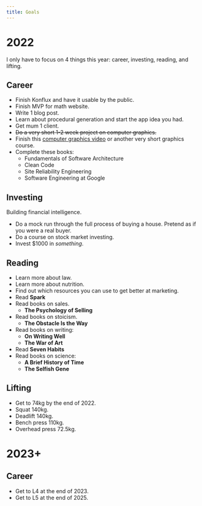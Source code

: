 ```yaml
---
title: Goals
---
```


# 2022
I only have to focus on 4 things this year: career, investing, reading, and lifting. 

## Career
- Finish Konflux and have it usable by the public.
- Finish MVP for math website.
- Write 1 blog post.
- Learn about procedural generation and start the app idea you had.
- Get mum 1 client.
- ~~Do a very short 1-2 week project on computer graphics.~~
- Finish this [computer graphics video](https://www.youtube.com/watch?v=45MIykWJ-C4&ab_channel=freeCodeCamp.org) or another very short graphics course.
- Complete these books:
    - Fundamentals of Software Architecture
    - Clean Code
    - Site Reliability Engineering
    - Software Engineering at Google

## Investing
Building financial intelligence.
- Do a mock run through the full process of buying a house. Pretend as if you were a real buyer.
- Do a course on stock market investing.
- Invest $1000 in *something*.

## Reading
- Learn more about law.
- Learn more about nutrition.
- Find out which resources you can use to get better at marketing.
- Read **Spark**
- Read books on sales.
    - **The Psychology of Selling**
- Read books on stoicism.
    - **The Obstacle Is the Way**
- Read books on writing:
    - **On Writing Well**
    - **The War of Art**
- Read **Seven Habits**
- Read books on science:
    - **A Brief History of Time**
    - **The Selfish Gene**

## Lifting
- Get to 74kg by the end of 2022.
- Squat 140kg.
- Deadlift 140kg.
- Bench press 110kg.
- Overhead press 72.5kg.

# 2023+
## Career
- Get to L4 at the end of 2023.
- Get to L5 at the end of 2025.
